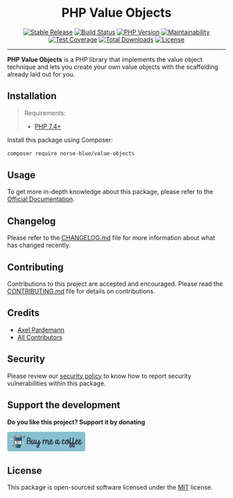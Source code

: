 <div align="center">
    <h1>PHP Value Objects</h1>
    <p align="center"> 
        <a href="https://packagist.org/packages/norse-blue/value-objects"><img alt="Stable Release" src="https://img.shields.io/packagist/v/norse-blue/value-objects.svg?style=flat-square&label=release&logo=packagist&logoColor=eceff4&colorA=4c566a&colorB=5e81ac"></a>
        <a href="https://travis-ci.com/norse-blue/php-value-objects"><img alt="Build Status" src="https://img.shields.io/travis/com/norse-blue/php-value-objects.svg?style=flat-square&label=build&logo=travis-ci&logoColor=eceff4&colorA=4c566a&colorB=88c0d0"></a>
        <a href="https://php.net/releases"><img alt="PHP Version" src="https://img.shields.io/packagist/php-v/norse-blue/value-objects.svg?style=flat-square&label=php&logo=php&logoColor=eceff4&colorA=4c566a&colorB=b48ead"></a>
        <a href="https://codeclimate.com/github/norse-blue/php-value-objects"><img alt="Maintainability" src="https://img.shields.io/codeclimate/maintainability/norse-blue/php-value-objects.svg?style=flat-square&label=maintainability&logo=code-climate&logoColor=eceff4&colorA=4c566a&colorB=88c0d0"></a>
        <a href="https://codeclimate.com/github/norse-blue/php-value-objects"><img alt="Test Coverage" src="https://img.shields.io/codeclimate/coverage/norse-blue/php-value-objects.svg?style=flat-square&label=coverage&logo=code-climate&logoColor=eceff4&colorA=4c566a&colorB=88c0d0"></a>
        <a href="https://packagist.org/packages/norse-blue/value-objects"><img alt="Total Downloads" src="https://img.shields.io/packagist/dt/norse-blue/value-objects.svg?style=flat-square&label=downloads&logoColor=eceff4&colorA=4c566a&colorB=88c0d0"></a>
        <a href="https://github.com/norse-blue/php-value-objects/blob/master/LICENSE.md"><img alt="License" src="https://img.shields.io/github/license/norse-blue/php-value-objects.svg?style=flat-square&label=license&logoColor=eceff4&colorA=4c566a&colorB=a3be8c"></a>
    </p>
</div>
<hr>

**PHP Value Objects** is a PHP library that implements the value object technique and lets you create your own value objects with the scaffolding already laid out for you.

## Installation

>Requirements:
>- [PHP 7.4+](https://php.net/releases)

Install this package using Composer:

```bash
composer require norse-blue/value-objects
```

## Usage

To get more in-depth knowledge about this package, please refer to the [Official Documentation](https://norse-blue.github.io/php-value-objects/).

## Changelog

Please refer to the [CHANGELOG.md](CHANGELOG.md) file for more information about what has changed recently.

## Contributing

Contributions to this project are accepted and encouraged. Please read the [CONTRIBUTING.md](.github/CONTRIBUTING.md) file for details on contributions.

## Credits

- [Axel Pardemann](https://github.com/axelitus)
- [All Contributors](../../contributors)

## Security

Please review our [security policy](https://github.com/norse-blue/php-value-objects/security/policy) to know how to report security vulnerabilities within this package.

## Support the development

**Do you like this project? Support it by donating**

<a href="https://www.buymeacoffee.com/axelitus"><img src="docs/assets/images/buy-me-a-coffee.svg" width="180" alt="Buy me a coffee"></img></a>

## License

This package is open-sourced software licensed under the [MIT](LICENSE.md) license.
